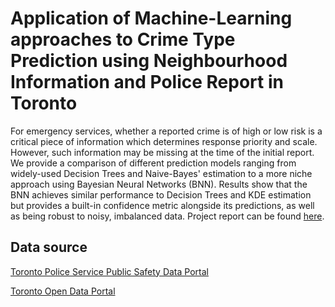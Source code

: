 # Application of Machine-Learning approaches to Crime Type Prediction using Neighbourhood Information and Police Report in Toronto

For emergency services, whether a reported crime is of high or low risk is a critical piece of information which determines response priority and scale. However, such information may be missing at the time of the initial report. We provide a comparison of different prediction models ranging from widely-used Decision Trees and Naive-Bayes' estimation to a more niche approach using Bayesian Neural Networks (BNN). Results show that the BNN achieves similar performance to Decision Trees and KDE estimation but provides a built-in confidence metric alongside its predictions, as well as being robust to noisy, imbalanced data.
Project report can be found [here](docs/report.pdf).

## Data source
[Toronto Police Service Public Safety Data Portal](https://data.torontopolice.on.ca/datasets/0a239a5563a344a3bbf8452504ed8d68_0/explore)

[Toronto Open Data Portal](https://open.toronto.ca/dataset/neighbourhood-profiles/)
